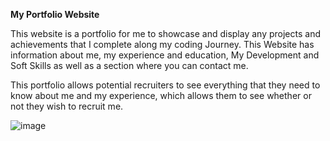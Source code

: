 **My Portfolio Website**

This website is a portfolio for me to showcase and display any projects and achievements that I complete along my coding Journey. This Website has information about me, my experience and education, My Development and Soft Skills as well as a section where you can contact me.

This portfolio allows potential recruiters to see everything that they need to know about me and my experience, which allows them to see whether or not they wish to recruit me.

![image](https://github.com/user-attachments/assets/3746d4e6-fb62-49c8-8344-92e7d07eb114)
